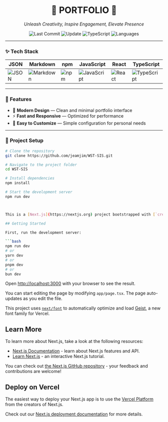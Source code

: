 <h1 align="center">🚀 <strong>PORTFOLIO</strong> 🚀</h1>

<p align="center">
  <em>Unleash Creativity, Inspire Engagement, Elevate Presence</em>
</p>

<p align="center">
  <img src="https://img.shields.io/github/last-commit/jeamjim/WST-SIS?color=gray&label=last%20commit" alt="Last Commit"/>
  <img src="https://img.shields.io/badge/update-yesterday-blue" alt="Update"/>
  <img src="https://img.shields.io/badge/typescript-98.6%25-blue" alt="TypeScript"/>
  <img src="https://img.shields.io/badge/languages-3-lightgrey" alt="Languages"/>
</p>

---

### ✨ **Tech Stack**

| JSON                                                                        | Markdown                                                                                | npm                                                                      | JavaScript                                                                                    | React                                                                           | TypeScript                                                                                    |
| --------------------------------------------------------------------------- | --------------------------------------------------------------------------------------- | ------------------------------------------------------------------------ | --------------------------------------------------------------------------------------------- | ------------------------------------------------------------------------------- | --------------------------------------------------------------------------------------------- |
| ![JSON](https://img.shields.io/badge/JSON-000000?logo=json&logoColor=white) | ![Markdown](https://img.shields.io/badge/Markdown-000000?logo=markdown&logoColor=white) | ![npm](https://img.shields.io/badge/npm-CB3837?logo=npm&logoColor=white) | ![JavaScript](https://img.shields.io/badge/JavaScript-F7DF1E?logo=javascript&logoColor=black) | ![React](https://img.shields.io/badge/React-20232A?logo=react&logoColor=61DAFB) | ![TypeScript](https://img.shields.io/badge/TypeScript-007ACC?logo=typescript&logoColor=white) |

---

### 📌 **Features**

- 🎨 **Modern Design** — Clean and minimal portfolio interface
- ⚡ **Fast and Responsive** — Optimized for performance
- 🔧 **Easy to Customize** — Simple configuration for personal needs

---

### 📂 **Project Setup**

````bash
# Clone the repository
git clone https://github.com/jeamjim/WST-SIS.git

# Navigate to the project folder
cd WST-SIS

# Install dependencies
npm install

# Start the development server
npm run dev



This is a [Next.js](https://nextjs.org) project bootstrapped with [`create-next-app`](https://nextjs.org/docs/app/api-reference/cli/create-next-app).

## Getting Started

First, run the development server:

```bash
npm run dev
# or
yarn dev
# or
pnpm dev
# or
bun dev
````

Open [http://localhost:3000](http://localhost:3000) with your browser to see the result.

You can start editing the page by modifying `app/page.tsx`. The page auto-updates as you edit the file.

This project uses [`next/font`](https://nextjs.org/docs/app/building-your-application/optimizing/fonts) to automatically optimize and load [Geist](https://vercel.com/font), a new font family for Vercel.

## Learn More

To learn more about Next.js, take a look at the following resources:

- [Next.js Documentation](https://nextjs.org/docs) - learn about Next.js features and API.
- [Learn Next.js](https://nextjs.org/learn) - an interactive Next.js tutorial.

You can check out [the Next.js GitHub repository](https://github.com/vercel/next.js) - your feedback and contributions are welcome!

## Deploy on Vercel

The easiest way to deploy your Next.js app is to use the [Vercel Platform](https://vercel.com/new?utm_medium=default-template&filter=next.js&utm_source=create-next-app&utm_campaign=create-next-app-readme) from the creators of Next.js.

Check out our [Next.js deployment documentation](https://nextjs.org/docs/app/building-your-application/deploying) for more details.
